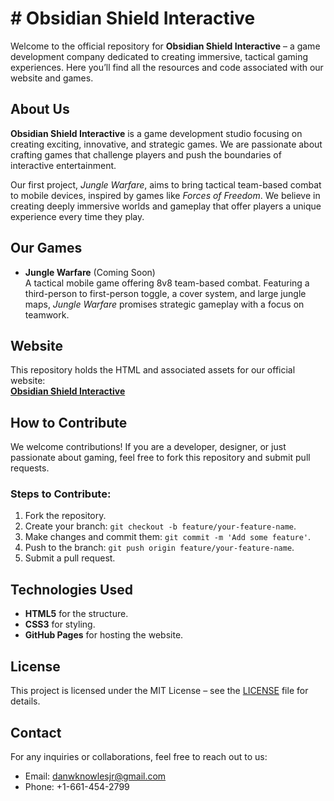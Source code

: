 # # Obsidian Shield Interactive

Welcome to the official repository for **Obsidian Shield Interactive** – a game development company dedicated to creating immersive, tactical gaming experiences. Here you’ll find all the resources and code associated with our website and games.

## About Us

**Obsidian Shield Interactive** is a game development studio focusing on creating exciting, innovative, and strategic games. We are passionate about crafting games that challenge players and push the boundaries of interactive entertainment.

Our first project, *Jungle Warfare*, aims to bring tactical team-based combat to mobile devices, inspired by games like *Forces of Freedom*. We believe in creating deeply immersive worlds and gameplay that offer players a unique experience every time they play.

## Our Games

- **Jungle Warfare** (Coming Soon)  
  A tactical mobile game offering 8v8 team-based combat. Featuring a third-person to first-person toggle, a cover system, and large jungle maps, *Jungle Warfare* promises strategic gameplay with a focus on teamwork.

## Website

This repository holds the HTML and associated assets for our official website:  
[**Obsidian Shield Interactive**](https://your-username.github.io/obsidian-shield-interactive/)

## How to Contribute

We welcome contributions! If you are a developer, designer, or just passionate about gaming, feel free to fork this repository and submit pull requests.

### Steps to Contribute:

1. Fork the repository.
2. Create your branch: `git checkout -b feature/your-feature-name`.
3. Make changes and commit them: `git commit -m 'Add some feature'`.
4. Push to the branch: `git push origin feature/your-feature-name`.
5. Submit a pull request.

## Technologies Used

- **HTML5** for the structure.
- **CSS3** for styling.
- **GitHub Pages** for hosting the website.
  
## License

This project is licensed under the MIT License – see the [LICENSE](LICENSE) file for details.

## Contact

For any inquiries or collaborations, feel free to reach out to us:

- Email: [danwknowlesjr@gmail.com](mailto:danwknowlesjr@gmail.com)
- Phone: +1-661-454-2799
